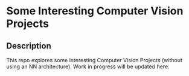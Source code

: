 # Some Interesting Computer Vision Projects

## Description
This repo explores some interesting Computer Vision Projects (without using an NN architecture).
Work in progress will be updated here.
